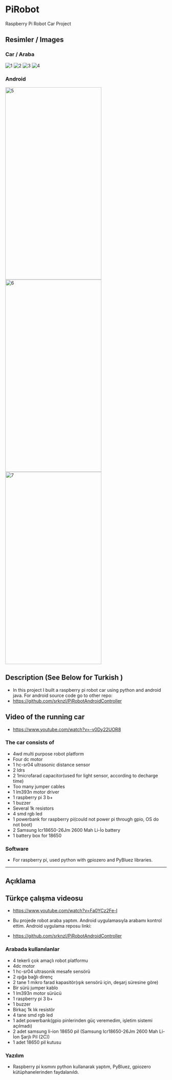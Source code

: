 # PiRobot
Raspberry Pi Robot Car Project 


## Resimler / Images

### Car / Araba 

![1](./images/PiRobot1.jpg )
![2](./images/PiRobot2.jpg )
![3](./images/PiRobot3.jpg )
![4](./images/PiRobot4.jpg )

### Android 
<img src="./images/android2.png" alt="5" width="300" height="600" />
<img src="./images/android3.png" alt="6" width="300" height="600" />
<img src="./images/android1.png" alt="7" width="300" height="600" />




## Description (See Below for Turkish )

* In this project I built a raspberry pi robot car using python and android java. For android source code go to other repo:
* https://github.com/srknzl/PiRobotAndroidController

## Video of the running car  
* https://www.youtube.com/watch?v=-v0Dy22UOR8

### The car consists of

* 4wd multi purpose robot platform
* Four dc motor
* 1 hc-sr04 ultrasonic distance sensor
* 2 ldrs
* 2 1microfarad capacitor(used for light sensor, according to decharge time)
* Too many jumper cables
* 1 lm393n motor driver
* 1 raspberry pi 3 b+
* 1 buzzer
* Several 1k resistors
* 4 smd rgb led
* 1 powerbank for raspberry pi(could not power pi through gpio, OS do not boot)
* 2  Samsung Icr18650-26Jm 2600 Mah Li-İo battery
* 1 battery box for 18650

### Software 
* For raspberry pi, used python with gpiozero and PyBluez libraries. 



<hr> 


## Açıklama


## Türkçe çalışma videosu
* https://www.youtube.com/watch?v=Fa0YCz2Fe-I

* Bu projede robot araba yaptım. Android uygulamasıyla arabamı kontrol ettim. Android uygulama reposu linki:
* https://github.com/srknzl/PiRobotAndroidController

### Arabada kullanılanlar
* 4 tekerli çok amaçlı robot platformu
* 4dc motor
* 1 hc-sr04 ultrasonik mesafe sensörü
* 2 ışığa bağlı direnç
* 2 tane 1 mikro farad kapasitör(ışık sensörü için, deşarj süresine göre)
* Bir sürü jumper kablo
* 1 lm393n motor sürücü
* 1 raspberry pi 3 b+
* 1 buzzer
* Birkaç 1k lık resistör
* 4 tane smd rgb led
* 1 adet powerbank(gpio pinlerinden güç veremedim, işletim sistemi açılmadı)
* 2 adet samsung li-ion 18650 pil (Samsung Icr18650-26Jm 2600 Mah Li-İon Şarjlı Pil (2C))
* 1 adet 18650 pil kutusu 

### Yazılım
* Raspberry pi kısmını python kullanarak yaptım, PyBluez, gpiozero kütüphanelerinden faydalanıldı.




